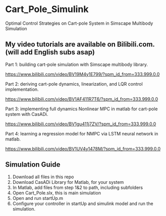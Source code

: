 # Cart_Pole_Simulink
Optimal Control Strategies on Cart-pole System in Simscape Multibody Simulation

## My video tutorials are available on Bilibili.com. (will add English subs asap)

Part 1: building cart-pole simulation with Simscape multibody library.

https://www.bilibili.com/video/BV19M4y1E799/?spm_id_from=333.999.0.0

Part 2: deriving cart-pole dynamics, linearization, and LQR control implementation.

https://www.bilibili.com/video/BV1AF411R7T6/?spm_id_from=333.999.0.0

Part 3: implementing full dynamics Nonlinear MPC in matlab for cart-pole system with CasADi.

https://www.bilibili.com/video/BV1gu411j7ZV/?spm_id_from=333.999.0.0

Part 4: learning a regression model for NMPC via LSTM neural network in matlab.

https://www.bilibili.com/video/BV1UV4y1478M/?spm_id_from=333.999.0.0

## Simulation Guide

1. Download all files in this repo
2. Download CasADi Library for Matlab, for your system
3. In Matlab, add files from step 1&2 to path, including subfolders
4. Open Cart_Pole.slx, this is main simulation
5. Open and run startUp.m
6. Configure your controller in startUp and simulink model and run the simulation. 


